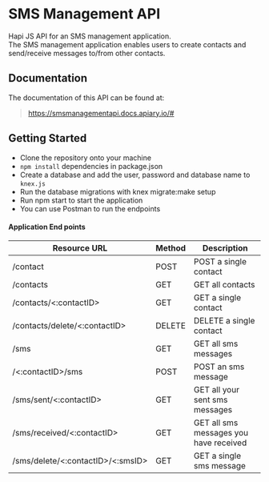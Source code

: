 # SMS Management API
Hapi JS API for an SMS management application. <br>
The SMS management application enables users to create contacts and send/receive messages to/from other contacts.

## Documentation
The documentation of this API can be found at:
> https://smsmanagementapi.docs.apiary.io/#

## Getting Started
- Clone the repository onto your machine
- `npm install` dependencies in package.json
- Create a database and add the user, password and database name to `knex.js`
- Run the database migrations with knex migrate:make setup
- Run npm start to start the application
- You can use Postman to run the endpoints


#### Application End points

| Resource URL | Method | Description | 
| -------------|--------|-------------|
|/contact| POST   | POST a single contact |
|/contacts   | GET   | GET all contacts   |
|/contacts/<:contactID> | GET | GET a single contact |
|/contacts/delete/<:contactID> | DELETE  | DELETE a single contact | 
|/sms | GET | GET all sms messages  |
|/<:contactID>/sms | POST | POST an sms message |
|/sms/sent/<:contactID> | GET | GET all your sent sms messages |
|/sms/received/<:contactID> | GET | GET all sms messages you have received |
|/sms/delete/<:contactID>/<:smsID> | GET  | GET a single sms message |



